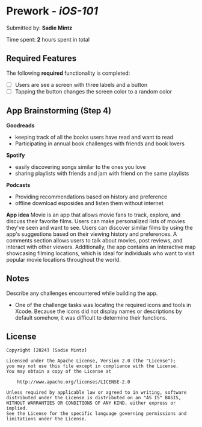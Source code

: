 
# Prework - *iOS-101*

Submitted by: **Sadie Mintz**

Time spent: **2** hours spent in total

## Required Features

The following **required** functionality is completed:

- [ ] Users are see a screen with three labels and a button
- [ ] Tapping the button changes the screen color to a random color
 
## App Brainstorming (Step 4)
**Goodreads**
- keeping track of all the books users have read and want to read
- Participating in annual book challenges with friends and book lovers

**Spotify**
- easily discovering songs similar to the ones you love
- sharing playlists with friends and jam with friend on the same playlists

**Podcasts**
- Providing recommendations based on history and preference
- offline download esposides and listen them without internet

**App idea**
Movie is an app that allows movie fans to track, explore, and discuss their favorite films. Users can make personalized lists of movies they've seen and want to see. Users can discover similar films by using the app's suggestions based on their viewing history and preferences. A comments section allows users to talk about movies, post reviews, and interact with other viewers. Additionally, the app contains an interactive map showcasing filming locations, which is ideal for individuals who want to visit popular movie locations throughout the world.

## Notes

Describe any challenges encountered while building the app.
- One of the challenge tasks was locating the required icons and tools in Xcode. Because the icons did not display names or descriptions by default somehow, it was difficult to determine their functions.

## License

    Copyright [2024] [Sadie Mintz]

    Licensed under the Apache License, Version 2.0 (the "License");
    you may not use this file except in compliance with the License.
    You may obtain a copy of the License at

        http://www.apache.org/licenses/LICENSE-2.0

    Unless required by applicable law or agreed to in writing, software
    distributed under the License is distributed on an "AS IS" BASIS,
    WITHOUT WARRANTIES OR CONDITIONS OF ANY KIND, either express or implied.
    See the License for the specific language governing permissions and
    limitations under the License.
